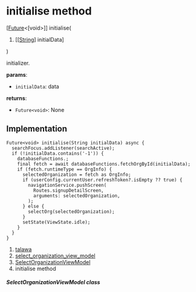 
<div>

# initialise method

</div>


[[Future](https://api.flutter.dev/flutter/dart-core/Future-class.html)\<[void\>]]
initialise(

1.  [[[String](https://api.flutter.dev/flutter/dart-core/String-class.html)]
    initialData]

)



initializer.

**params**:

-   `initialData`: data

**returns**:

-   `Future<void>`: None



## Implementation

``` language-dart
Future<void> initialise(String initialData) async {
  searchFocus.addListener(searchActive);
  if (!initialData.contains('-1')) {
    databaseFunctions.;
    final fetch = await databaseFunctions.fetchOrgById(initialData);
    if (fetch.runtimeType == OrgInfo) {
      selectedOrganization = fetch as OrgInfo;
      if (userConfig.currentUser.refreshToken?.isEmpty ?? true) {
        navigationService.pushScreen(
          Routes.signupDetailScreen,
          arguments: selectedOrganization,
        );
      } else {
        selectOrg(selectedOrganization);
      }
      setState(ViewState.idle);
    }
  }
}
```







1.  [talawa](../../index.html)
2.  [select_organization_view_model](../../view_model_pre_auth_view_models_select_organization_view_model/)
3.  [SelectOrganizationViewModel](../../view_model_pre_auth_view_models_select_organization_view_model/SelectOrganizationViewModel-class.html)
4.  initialise method

##### SelectOrganizationViewModel class








